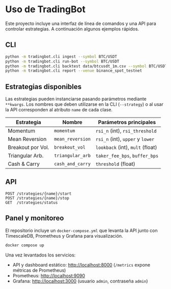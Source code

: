 # Uso de TradingBot

Este proyecto incluye una interfaz de línea de comandos y una API para
controlar estrategias.  A continuación algunos ejemplos rápidos.

## CLI

```bash
python -m tradingbot.cli ingest --symbol BTC/USDT
python -m tradingbot.cli run-bot --symbol BTC/USDT
python -m tradingbot.cli backtest data/btcusdt_1m.csv --symbol BTC/USDT --strategy breakout_atr
python -m tradingbot.cli report --venue binance_spot_testnet
```

## Estrategias disponibles

Las estrategias pueden instanciarse pasando parámetros mediante ``**kwargs``.
Los nombres que deben utilizarse en la CLI (``--strategy``) o al usar la API
corresponden al atributo ``name`` de cada clase.

| Estrategia        | Nombre           | Parámetros principales                |
|-------------------|-----------------|--------------------------------------|
| Momentum          | ``momentum``    | ``rsi_n`` (int), ``rsi_threshold``    |
| Mean Reversion    | ``mean_reversion`` | ``rsi_n`` (int), ``upper`` y ``lower`` |
| Breakout por Vol. | ``breakout_vol``| ``lookback`` (int), ``mult`` (float)  |
| Triangular Arb.   | ``triangular_arb`` | ``taker_fee_bps``, ``buffer_bps``   |
| Cash & Carry      | ``cash_and_carry`` | ``threshold`` (float)               |


## API

```
POST /strategies/{name}/start
POST /strategies/{name}/stop
GET  /strategies/status
```

## Panel y monitoreo

El repositorio incluye un `docker-compose.yml` que levanta la API junto con
TimescaleDB, Prometheus y Grafana para visualización.

```bash
docker compose up
```

Una vez levantados los servicios:

* API y dashboard estático: <http://localhost:8000> (`/metrics` expone métricas de Prometheus)
* Prometheus: <http://localhost:9090>
* Grafana: <http://localhost:3000> (usuario `admin`, contraseña `admin`)

